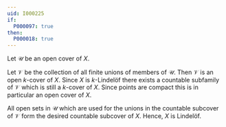 ```yaml
---
uid: I000225
if:
  P000097: true
then:
  P000018: true
---
```


Let $\mathcal U$ be an open cover of $X$.

Let $\mathcal V$ be the collection of all finite unions of members of $\mathcal U$. Then $\mathcal V$ is an open  $k$-cover of $X$. Since $X$ is $k$-Lindelöf there exists a countable subfamily of $\mathcal V$ which is still a $k$-cover of $X$. Since points are compact this is in particular an open cover of $X$.

All open sets in $\mathcal U$ which are used for the unions in the countable subcover of $\mathcal V$ form the desired countable subcover of $X$. Hence, $X$ is Lindelöf.

